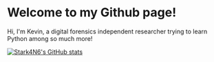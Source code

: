 # Welcome to my Github page!
Hi, I'm Kevin, a digital forensics independent researcher trying to learn Python among so much more!

[![Stark4N6's GitHub stats](https://github-readme-stats.vercel.app/api?username=stark4n6)](https://github.com/anuraghazra/github-readme-stats)

